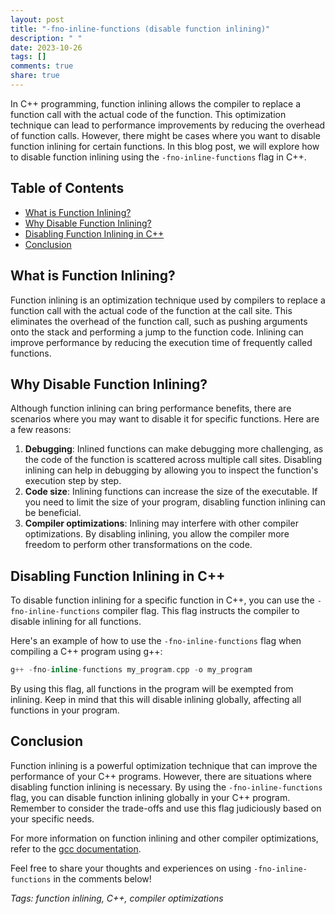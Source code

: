 ```yaml
---
layout: post
title: "-fno-inline-functions (disable function inlining)"
description: " "
date: 2023-10-26
tags: []
comments: true
share: true
---
```


In C++ programming, function inlining allows the compiler to replace a function call with the actual code of the function. This optimization technique can lead to performance improvements by reducing the overhead of function calls. However, there might be cases where you want to disable function inlining for certain functions. In this blog post, we will explore how to disable function inlining using the `-fno-inline-functions` flag in C++.

## Table of Contents
- [What is Function Inlining?](#what-is-function-inlining)
- [Why Disable Function Inlining?](#why-disable-function-inlining)
- [Disabling Function Inlining in C++](#disabling-function-inlining-in-c++)
- [Conclusion](#conclusion)

<a name="what-is-function-inlining"></a>
## What is Function Inlining?

Function inlining is an optimization technique used by compilers to replace a function call with the actual code of the function at the call site. This eliminates the overhead of the function call, such as pushing arguments onto the stack and performing a jump to the function code. Inlining can improve performance by reducing the execution time of frequently called functions.

<a name="why-disable-function-inlining"></a>
## Why Disable Function Inlining?

Although function inlining can bring performance benefits, there are scenarios where you may want to disable it for specific functions. Here are a few reasons:

1. **Debugging**: Inlined functions can make debugging more challenging, as the code of the function is scattered across multiple call sites. Disabling inlining can help in debugging by allowing you to inspect the function's execution step by step.
2. **Code size**: Inlining functions can increase the size of the executable. If you need to limit the size of your program, disabling function inlining can be beneficial.
3. **Compiler optimizations**: Inlining may interfere with other compiler optimizations. By disabling inlining, you allow the compiler more freedom to perform other transformations on the code.

<a name="disabling-function-inlining-in-c++"></a>
## Disabling Function Inlining in C++

To disable function inlining for a specific function in C++, you can use the `-fno-inline-functions` compiler flag. This flag instructs the compiler to disable inlining for all functions. 

Here's an example of how to use the `-fno-inline-functions` flag when compiling a C++ program using g++:

```cpp
g++ -fno-inline-functions my_program.cpp -o my_program
```

By using this flag, all functions in the program will be exempted from inlining. Keep in mind that this will disable inlining globally, affecting all functions in your program.

<a name="conclusion"></a>
## Conclusion

Function inlining is a powerful optimization technique that can improve the performance of your C++ programs. However, there are situations where disabling function inlining is necessary. By using the `-fno-inline-functions` flag, you can disable function inlining globally in your C++ program. Remember to consider the trade-offs and use this flag judiciously based on your specific needs.

For more information on function inlining and other compiler optimizations, refer to the [gcc documentation](https://gcc.gnu.org/onlinedocs/gcc/Optimize-Options.html). 

Feel free to share your thoughts and experiences on using `-fno-inline-functions` in the comments below!

<em>Tags: function inlining, C++, compiler optimizations</em>
